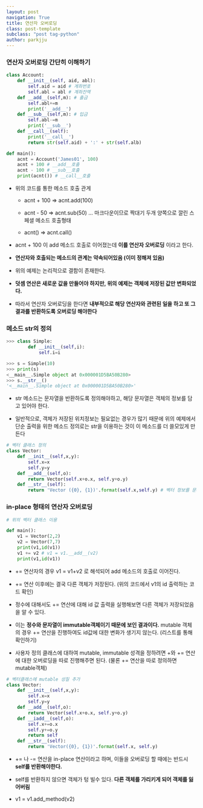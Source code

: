 ```yaml
---
layout: post
navigation: True
title: 연산자 오버로딩
class: post-template
subclass: "post tag-python"
author: parkjju
---
```


### 연산자 오버로딩 간단히 이해하기

```python
class Account:
    def __init__(self, aid, abl):
        self.aid = aid # 계좌번호
        self.abl = abl # 계좌잔액
    def __add__(self,m): # 출금
        self.abl+=m
        print('__add__')
    def __sub__(self,m): # 입금
        self.abl-=m
        print('__sub__')
    def __call__(self):
        print('__call__')
        return str(self.aid) + ':' + str(self.alb)

def main():
    acnt = Account('James01', 100)
    acnt + 100 # __add__호출
    acnt - 100 # __sub__호출
    print(acnt()) # __call__호출

```

- 위의 코드를 통한 메소드 호출 관게

  - acnt + 100 => acnt.add(100)

  - acnt - 50 => acnt.sub(50) ... 마크다운이므로 짝대기 두개 양쪽으로 깔린 스페셜 메소드 호출형태

  - acnt() => acnt.call()

- acnt + 100 이 add 메소드 호출로 이어졌는데 **이를 연산자 오버로딩** 이라고 한다.

- **연산자와 호출되는 메소드의 관계는 약속되어있음 (이미 정해져 있음)**

- 위의 예제는 논리적으로 결함이 존재한다.

- **덧셈 연산은 새로운 값을 만들어야 하지만, 위의 예제는 객체에 저장된 값만 변화되었다.**

- 따라서 연산자 오버로딩을 한다면 **내부적으로 해당 연산자와 관련된 일을 하고 또 그 결과를 반환하도록 오버로딩 해야한다**

### 메소드 **str**의 정의

```python
>>> class Simple:
        def __init__(self,i):
            self.i=i

>>> s = Simple(10)
>>> print(s)
<__main__.Simple object at 0x000001D5BA50B280>
>>> s.__str__()
'<__main__.Simple object at 0x000001D5BA50B280>'
```

- str 메소드는 문자열을 반환하도록 정의해야하고, 해당 문자열은 객체의 정보를 담고 있어야 한다.

- 일반적으로, 객체가 저장된 위치정보는 필요없는 경우가 많기 때문에 위의 예제에서 단순 출력을 위한 메소드 정의로는 str을 이용하는 것이 이 메소드를 더 쓸모있게 만든다

```python
# 벡터 클래스 정의
class Vector:
    def __init__(self,x,y):
        self.x=x
        self.y=y
    def __add__(self,o):
        return Vector(self.x+o.x, self.y+o.y)
    def __str__(self):
        return 'Vector ({0}, {1})'.format(self.x,self.y) # 벡터 정보를 문자열로 반환
```

### in-place 형태의 연산자 오버로딩

```python
# 위의 벡터 클래스 이용

def main():
    v1 = Vector(2,2)
    v2 = Vector(7,7)
    print(v1,id(v1))
    v1 += v2 # v1 = v1.__add__(v2)
    print(v1,id(v1))
```

- += 연산자의 경우 v1 = v1+v2 로 해석되어 add 메소드의 호출로 이어진다.

- += 연산 이후에는 결국 다른 객체가 저장된다. (위의 코드에서 v1의 id 출력하는 코드 확인)

- 정수에 대해서도 += 연산에 대해 id 값 출력을 실행해보면 다른 객체가 저장되었음을 알 수 있다.

- 이는 **정수와 문자열이 immutable객체이기 때문에 보인 결과이다.** mutable 객체의 경우 += 연산을 진행하여도 id값에 대한 변화가 생기지 않는다. (리스트를 통해 확인하기)

- 사용자 정의 클래스에 대하여 mutable, immutable 성격을 정하려면 +와 += 연산에 대한 오버로딩을 따로 진행해주면 된다. (물론 += 연산을 따로 정의하면 mutable객체)

```python
# 벡터클래스에 mutable 성질 추가
class Vector:
    def __init__(self,x,y):
        self.x=x
        self.y=y
    def __add__(self,o):
        return Vector(self.x+o.x, self.y+o.y)
    def __iadd__(self,o):
        self.x+=o.x
        self.y+=o.y
        return self
    def __str__(self):
        return 'Vector({0}, {1})'.format(self.x, self.y)
```

- += 나 -= 연산을 in-place 연산이라고 하며, 이들을 오버로딩 할 때에는 반드시 **self를 반환해야한다.**

- self를 반환하지 않으면 객체가 텅 빌수 있다. **다른 객체를 가리키게 되어 객체를 잃어버림**

* v1 = v1.add_method(v2)
